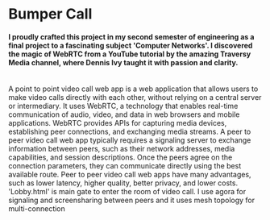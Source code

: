 <h1>
  Bumper Call
</h1>

<h4>
I proudly crafted this project in my second semester of engineering as a final project to a fascinating subject 'Computer Networks'.
I discovered the magic of WebRTC from a YouTube tutorial by the amazing Traversy Media channel, where Dennis Ivy taught it with passion and clarity.
</h4>
<br />
A point to point video call web app is a web application that allows users to make video calls directly with each other, without relying on a central server or intermediary. It uses WebRTC, a technology that enables real-time communication of audio, video, and data in web browsers and mobile applications. WebRTC provides APIs for capturing media devices, establishing peer connections, and exchanging media streams. A peer to peer video call web app typically requires a signaling server to exchange information between peers, such as their network addresses, media capabilities, and session descriptions. Once the peers agree on the connection parameters, they can communicate directly using the best available route. Peer to peer video call web apps have many advantages, such as lower latency, higher quality, better privacy, and lower costs.
'Lobby.html' is main gate to enter the room of video call.
I use agora for signaling and screensharing between peers and it uses mesh topology for multi-connection 

